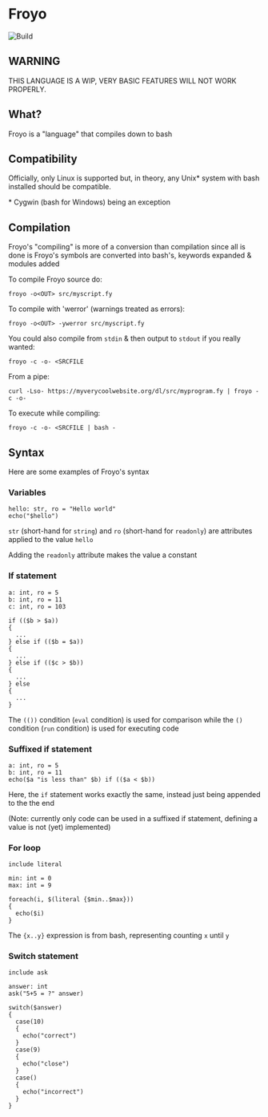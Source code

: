 # Froyo

![Build](https://github.com/alemontn/froyo/actions/workflows/make-deb.yml/badge.svg)

## WARNING

THIS LANGUAGE IS A WIP, VERY BASIC FEATURES
WILL NOT WORK PROPERLY.

## What?

Froyo is a "language" that compiles down to bash

## Compatibility

Officially, only Linux is supported but, in theory, any
Unix* system with bash installed should be compatible.

\* Cygwin (bash for Windows) being an exception

## Compilation

Froyo's "compiling" is more of a conversion than compilation
since all is done is Froyo's symbols are converted into bash's,
keywords expanded & modules added

To compile Froyo source do:

  `froyo -o<OUT> src/myscript.fy`

To compile with 'werror' (warnings treated as errors):

  `froyo -o<OUT> -ywerror src/myscript.fy`

You could also compile from `stdin` & then output to `stdout`
if you really wanted:

  `froyo -c -o- <SRCFILE`

From a pipe:

  `curl -Lso- https://myverycoolwebsite.org/dl/src/myprogram.fy | froyo -c -o-`

To execute while compiling:

  `froyo -c -o- <SRCFILE | bash -`

## Syntax

Here are some examples of Froyo's syntax

### Variables

```
hello: str, ro = "Hello world"
echo("$hello")
```

`str` (short-hand for `string`) and `ro` (short-hand for `readonly`)
are attributes applied to the value `hello`

Adding the `readonly` attribute makes the value a constant

### If statement

```
a: int, ro = 5
b: int, ro = 11
c: int, ro = 103

if (($b > $a))
{
  ...
} else if (($b = $a))
{
  ...
} else if (($c > $b))
{
  ...
} else
{
  ...
}
```

The `(())` condition (`eval` condition) is used for comparison
while the `()` condition (`run` condition) is used for executing
code

### Suffixed if statement

```
a: int, ro = 5
b: int, ro = 11
echo($a "is less than" $b) if (($a < $b))
```

Here, the `if` statement works exactly the same, instead just
being appended to the the end

(Note: currently only code can be used in a suffixed if
statement, defining a value is not (yet) implemented)

### For loop

```
include literal

min: int = 0
max: int = 9

foreach(i, $(literal {$min..$max}))
{
  echo($i)
}
```

The `{x..y}` expression is from bash, representing counting `x`
until `y`

### Switch statement

```
include ask

answer: int
ask("5+5 = ?" answer)

switch($answer)
{
  case(10)
  {
    echo("correct")
  }
  case(9)
  {
    echo("close")
  }
  case()
  {
    echo("incorrect")
  }
}
```
